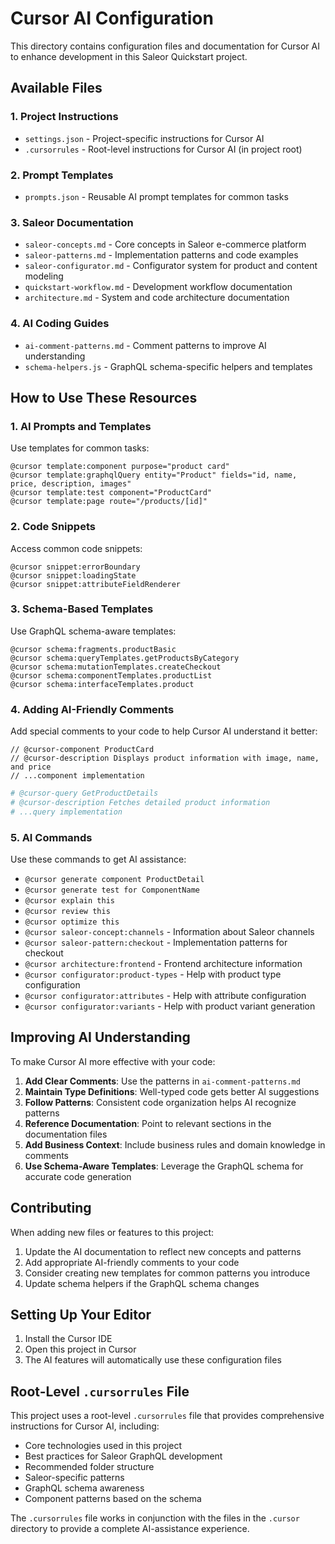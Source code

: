 # Cursor AI Configuration

This directory contains configuration files and documentation for Cursor AI to enhance development in this Saleor Quickstart project.

## Available Files

### 1. Project Instructions
- `settings.json` - Project-specific instructions for Cursor AI
- `.cursorrules` - Root-level instructions for Cursor AI (in project root)

### 2. Prompt Templates
- `prompts.json` - Reusable AI prompt templates for common tasks

### 3. Saleor Documentation
- `saleor-concepts.md` - Core concepts in Saleor e-commerce platform
- `saleor-patterns.md` - Implementation patterns and code examples
- `saleor-configurator.md` - Configurator system for product and content modeling
- `quickstart-workflow.md` - Development workflow documentation
- `architecture.md` - System and code architecture documentation

### 4. AI Coding Guides
- `ai-comment-patterns.md` - Comment patterns to improve AI understanding
- `schema-helpers.js` - GraphQL schema-specific helpers and templates

## How to Use These Resources

### 1. AI Prompts and Templates

Use templates for common tasks:

```
@cursor template:component purpose="product card"
@cursor template:graphqlQuery entity="Product" fields="id, name, price, description, images"
@cursor template:test component="ProductCard"
@cursor template:page route="/products/[id]"
```

### 2. Code Snippets

Access common code snippets:

```
@cursor snippet:errorBoundary
@cursor snippet:loadingState
@cursor snippet:attributeFieldRenderer
```

### 3. Schema-Based Templates

Use GraphQL schema-aware templates:

```
@cursor schema:fragments.productBasic
@cursor schema:queryTemplates.getProductsByCategory
@cursor schema:mutationTemplates.createCheckout
@cursor schema:componentTemplates.productList
@cursor schema:interfaceTemplates.product
```

### 4. Adding AI-Friendly Comments

Add special comments to your code to help Cursor AI understand it better:

```tsx
// @cursor-component ProductCard
// @cursor-description Displays product information with image, name, and price
// ...component implementation
```

```graphql
# @cursor-query GetProductDetails
# @cursor-description Fetches detailed product information
# ...query implementation
```

### 5. AI Commands

Use these commands to get AI assistance:

- `@cursor generate component ProductDetail`
- `@cursor generate test for ComponentName`
- `@cursor explain this`
- `@cursor review this`
- `@cursor optimize this`
- `@cursor saleor-concept:channels` - Information about Saleor channels
- `@cursor saleor-pattern:checkout` - Implementation patterns for checkout
- `@cursor architecture:frontend` - Frontend architecture information
- `@cursor configurator:product-types` - Help with product type configuration
- `@cursor configurator:attributes` - Help with attribute configuration
- `@cursor configurator:variants` - Help with product variant generation

## Improving AI Understanding

To make Cursor AI more effective with your code:

1. **Add Clear Comments**: Use the patterns in `ai-comment-patterns.md`
2. **Maintain Type Definitions**: Well-typed code gets better AI suggestions
3. **Follow Patterns**: Consistent code organization helps AI recognize patterns
4. **Reference Documentation**: Point to relevant sections in the documentation files
5. **Add Business Context**: Include business rules and domain knowledge in comments
6. **Use Schema-Aware Templates**: Leverage the GraphQL schema for accurate code generation

## Contributing

When adding new files or features to this project:

1. Update the AI documentation to reflect new concepts and patterns
2. Add appropriate AI-friendly comments to your code
3. Consider creating new templates for common patterns you introduce
4. Update schema helpers if the GraphQL schema changes

## Setting Up Your Editor

1. Install the Cursor IDE
2. Open this project in Cursor
3. The AI features will automatically use these configuration files

## Root-Level `.cursorrules` File

This project uses a root-level `.cursorrules` file that provides comprehensive instructions for Cursor AI, including:

- Core technologies used in this project
- Best practices for Saleor GraphQL development
- Recommended folder structure
- Saleor-specific patterns
- GraphQL schema awareness
- Component patterns based on the schema

The `.cursorrules` file works in conjunction with the files in the `.cursor` directory to provide a complete AI-assistance experience. 